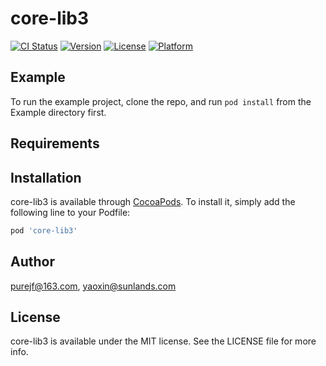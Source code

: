 # core-lib3

[![CI Status](https://img.shields.io/travis/purejf@163.com/core-lib3.svg?style=flat)](https://travis-ci.org/purejf@163.com/core-lib3)
[![Version](https://img.shields.io/cocoapods/v/core-lib3.svg?style=flat)](https://cocoapods.org/pods/core-lib3)
[![License](https://img.shields.io/cocoapods/l/core-lib3.svg?style=flat)](https://cocoapods.org/pods/core-lib3)
[![Platform](https://img.shields.io/cocoapods/p/core-lib3.svg?style=flat)](https://cocoapods.org/pods/core-lib3)

## Example

To run the example project, clone the repo, and run `pod install` from the Example directory first.

## Requirements

## Installation

core-lib3 is available through [CocoaPods](https://cocoapods.org). To install
it, simply add the following line to your Podfile:

```ruby
pod 'core-lib3'
```

## Author

purejf@163.com, yaoxin@sunlands.com

## License

core-lib3 is available under the MIT license. See the LICENSE file for more info.
